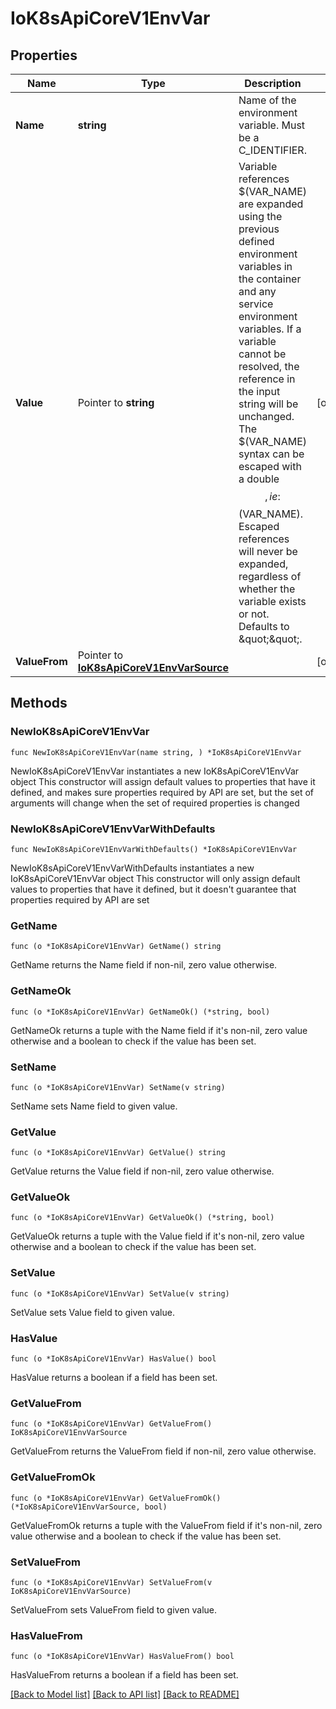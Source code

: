 # IoK8sApiCoreV1EnvVar

## Properties

Name | Type | Description | Notes
------------ | ------------- | ------------- | -------------
**Name** | **string** | Name of the environment variable. Must be a C_IDENTIFIER. | 
**Value** | Pointer to **string** | Variable references $(VAR_NAME) are expanded using the previous defined environment variables in the container and any service environment variables. If a variable cannot be resolved, the reference in the input string will be unchanged. The $(VAR_NAME) syntax can be escaped with a double $$, ie: $$(VAR_NAME). Escaped references will never be expanded, regardless of whether the variable exists or not. Defaults to \&quot;\&quot;. | [optional] 
**ValueFrom** | Pointer to [**IoK8sApiCoreV1EnvVarSource**](IoK8sApiCoreV1EnvVarSource.md) |  | [optional] 

## Methods

### NewIoK8sApiCoreV1EnvVar

`func NewIoK8sApiCoreV1EnvVar(name string, ) *IoK8sApiCoreV1EnvVar`

NewIoK8sApiCoreV1EnvVar instantiates a new IoK8sApiCoreV1EnvVar object
This constructor will assign default values to properties that have it defined,
and makes sure properties required by API are set, but the set of arguments
will change when the set of required properties is changed

### NewIoK8sApiCoreV1EnvVarWithDefaults

`func NewIoK8sApiCoreV1EnvVarWithDefaults() *IoK8sApiCoreV1EnvVar`

NewIoK8sApiCoreV1EnvVarWithDefaults instantiates a new IoK8sApiCoreV1EnvVar object
This constructor will only assign default values to properties that have it defined,
but it doesn't guarantee that properties required by API are set

### GetName

`func (o *IoK8sApiCoreV1EnvVar) GetName() string`

GetName returns the Name field if non-nil, zero value otherwise.

### GetNameOk

`func (o *IoK8sApiCoreV1EnvVar) GetNameOk() (*string, bool)`

GetNameOk returns a tuple with the Name field if it's non-nil, zero value otherwise
and a boolean to check if the value has been set.

### SetName

`func (o *IoK8sApiCoreV1EnvVar) SetName(v string)`

SetName sets Name field to given value.


### GetValue

`func (o *IoK8sApiCoreV1EnvVar) GetValue() string`

GetValue returns the Value field if non-nil, zero value otherwise.

### GetValueOk

`func (o *IoK8sApiCoreV1EnvVar) GetValueOk() (*string, bool)`

GetValueOk returns a tuple with the Value field if it's non-nil, zero value otherwise
and a boolean to check if the value has been set.

### SetValue

`func (o *IoK8sApiCoreV1EnvVar) SetValue(v string)`

SetValue sets Value field to given value.

### HasValue

`func (o *IoK8sApiCoreV1EnvVar) HasValue() bool`

HasValue returns a boolean if a field has been set.

### GetValueFrom

`func (o *IoK8sApiCoreV1EnvVar) GetValueFrom() IoK8sApiCoreV1EnvVarSource`

GetValueFrom returns the ValueFrom field if non-nil, zero value otherwise.

### GetValueFromOk

`func (o *IoK8sApiCoreV1EnvVar) GetValueFromOk() (*IoK8sApiCoreV1EnvVarSource, bool)`

GetValueFromOk returns a tuple with the ValueFrom field if it's non-nil, zero value otherwise
and a boolean to check if the value has been set.

### SetValueFrom

`func (o *IoK8sApiCoreV1EnvVar) SetValueFrom(v IoK8sApiCoreV1EnvVarSource)`

SetValueFrom sets ValueFrom field to given value.

### HasValueFrom

`func (o *IoK8sApiCoreV1EnvVar) HasValueFrom() bool`

HasValueFrom returns a boolean if a field has been set.


[[Back to Model list]](../README.md#documentation-for-models) [[Back to API list]](../README.md#documentation-for-api-endpoints) [[Back to README]](../README.md)


